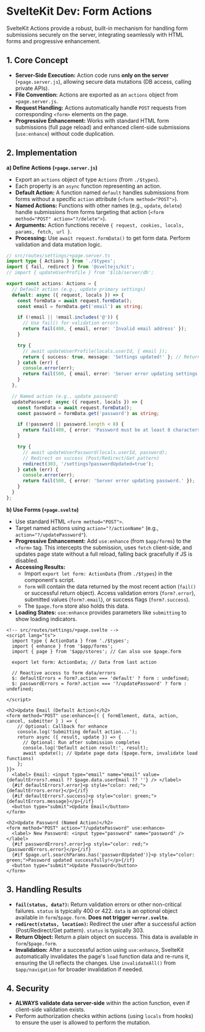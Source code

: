 # SvelteKit Dev: Form Actions

SvelteKit Actions provide a robust, built-in mechanism for handling form submissions securely on the server, integrating seamlessly with HTML forms and progressive enhancement.

## 1. Core Concept

*   **Server-Side Execution:** Action code runs **only on the server** (`+page.server.js`), allowing secure data mutations (DB access, calling private APIs).
*   **File Convention:** Actions are exported as an `actions` object from `+page.server.js`.
*   **Request Handling:** Actions automatically handle `POST` requests from corresponding `<form>` elements on the page.
*   **Progressive Enhancement:** Works with standard HTML form submissions (full page reload) and enhanced client-side submissions (`use:enhance`) without code duplication.

## 2. Implementation

**a) Define Actions (`+page.server.js`)**

*   Export an `actions` object of type `Actions` (from `./$types`).
*   Each property is an `async` function representing an action.
*   **Default Action:** A function named `default` handles submissions from forms without a specific `action` attribute (`<form method="POST">`).
*   **Named Actions:** Functions with other names (e.g., `update`, `delete`) handle submissions from forms targeting that action (`<form method="POST" action="?/delete">`).
*   **Arguments:** Action functions receive `{ request, cookies, locals, params, fetch, url }`.
*   **Processing:** Use `await request.formData()` to get form data. Perform validation and data mutation logic.

```typescript
// src/routes/settings/+page.server.ts
import type { Actions } from './$types';
import { fail, redirect } from '@sveltejs/kit';
// import { updateUserProfile } from '$lib/server/db';

export const actions: Actions = {
  // Default action (e.g., update primary settings)
  default: async ({ request, locals }) => {
    const formData = await request.formData();
    const email = formData.get('email') as string;

    if (!email || !email.includes('@')) {
      // Use fail() for validation errors
      return fail(400, { email, error: 'Invalid email address' });
    }

    try {
      // await updateUserProfile(locals.userId, { email });
      return { success: true, message: 'Settings updated!' }; // Return success data
    } catch (err) {
      console.error(err);
      return fail(500, { email, error: 'Server error updating settings.' });
    }
  },

  // Named action (e.g., update password)
  updatePassword: async ({ request, locals }) => {
    const formData = await request.formData();
    const password = formData.get('password') as string;

    if (!password || password.length < 8) {
      return fail(400, { error: 'Password must be at least 8 characters' }); // No need to return password
    }

    try {
      // await updateUserPassword(locals.userId, password);
      // Redirect on success (Post/Redirect/Get pattern)
      redirect(303, '/settings?passwordUpdated=true');
    } catch (err) {
      console.error(err);
      return fail(500, { error: 'Server error updating password.' });
    }
  }
};
```

**b) Use Forms (`+page.svelte`)**

*   Use standard HTML `<form method="POST">`.
*   Target named actions using `action="?/actionName"` (e.g., `action="?/updatePassword"`).
*   **Progressive Enhancement:** Add `use:enhance` (from `$app/forms`) to the `<form>` tag. This intercepts the submission, uses `fetch` client-side, and updates page state without a full reload, falling back gracefully if JS is disabled.
*   **Accessing Results:**
    *   Import `export let form: ActionData` (from `./$types`) in the component's script.
    *   `form` will contain the data returned by the most recent action (`fail()` or successful return object). Access validation errors (`form?.error`), submitted values (`form?.email`), or success flags (`form?.success`).
    *   The `$page.form` store also holds this data.
*   **Loading States:** `use:enhance` provides parameters like `submitting` to show loading indicators.

```svelte
<!-- src/routes/settings/+page.svelte -->
<script lang="ts">
  import type { ActionData } from './$types';
  import { enhance } from '$app/forms';
  import { page } from '$app/stores'; // Can also use $page.form

  export let form: ActionData; // Data from last action

  // Reactive access to form data/errors
  $: defaultErrors = form?.action === 'default' ? form : undefined;
  $: passwordErrors = form?.action === '?/updatePassword' ? form : undefined;

</script>

<h2>Update Email (Default Action)</h2>
<form method="POST" use:enhance={( { formElement, data, action, cancel, submitter } ) => {
    // Optional: Callback for enhance
    console.log('Submitting default action...');
    return async ({ result, update }) => {
      // Optional: Run after submission completes
      console.log('Default action result:', result);
      await update(); // Update page data ($page.form, invalidate load functions)
    };
}}>
  <label> Email: <input type="email" name="email" value={defaultErrors?.email ?? $page.data.userEmail ?? ''} /> </label>
  {#if defaultErrors?.error}<p style="color: red;">{defaultErrors.error}</p>{/if}
  {#if defaultErrors?.success}<p style="color: green;">{defaultErrors.message}</p>{/if}
  <button type="submit">Update Email</button>
</form>

<h2>Update Password (Named Action)</h2>
<form method="POST" action="?/updatePassword" use:enhance>
  <label> New Password: <input type="password" name="password" /> </label>
  {#if passwordErrors?.error}<p style="color: red;">{passwordErrors.error}</p>{/if}
  {#if $page.url.searchParams.has('passwordUpdated')}<p style="color: green;">Password updated successfully!</p>{/if}
  <button type="submit">Update Password</button>
</form>
```

## 3. Handling Results

*   **`fail(status, data?)`:** Return validation errors or other non-critical failures. `status` is typically 400 or 422. `data` is an optional object available in `form`/`$page.form`. **Does not trigger `+error.svelte`**.
*   **`redirect(status, location)`:** Redirect the user after a successful action (Post/Redirect/Get pattern). `status` is typically 303.
*   **Return Object:** Return a plain object on success. This data is available in `form`/`$page.form`.
*   **Invalidation:** After a successful action using `use:enhance`, SvelteKit automatically invalidates the page's `load` function data and re-runs it, ensuring the UI reflects the changes. Use `invalidateAll()` from `$app/navigation` for broader invalidation if needed.

## 4. Security

*   **ALWAYS validate data server-side** within the action function, even if client-side validation exists.
*   Perform authorization checks within actions (using `locals` from hooks) to ensure the user is allowed to perform the mutation.